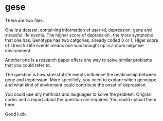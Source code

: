 # gese

There are two files.

One is a dataset, containing information of user-id, depression, gene and stressful life events. The higher score of depression , the more symptoms that one has. Genotype has two catgories, already coded 0 or 1. Higer score of stressful life events means one was brought up in a more negative environment.

Another one is a research paper offers one way to solve similar problems that you could refer to. 

The question is how stressful life events influence the relationship between gene and depression. More specificly, you need to explore which genotype and what kind of enviroment could contribute the onset of depression.

You could use any methods and lauguages to solve the problem. Original codes and a report about the question are required. You could upload them here.

Good luck.

